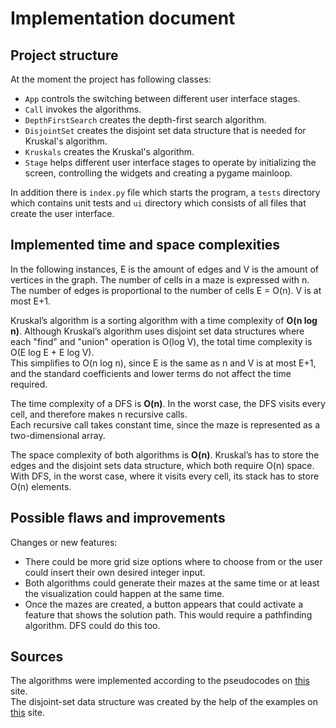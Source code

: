 # Implementation document

## Project structure

At the moment the project has following classes:    
- `App` controls the switching between different user interface stages.
- `Call` invokes the algorithms.
- `DepthFirstSearch` creates the depth-first search algorithm.    
- `DisjointSet` creates the disjoint set data structure that is needed for Kruskal's algorithm.  
- `Kruskals` creates the Kruskal's algorithm.      
- `Stage` helps different user interface stages to operate by initializing the screen, controlling the widgets and creating a pygame mainloop. 
  
In addition there is `index.py` file which starts the program, a `tests` directory which contains unit tests and `ui` directory which consists of all files that create the user interface.

## Implemented time and space complexities

In the following instances, E is the amount of edges and V is the amount of vertices in the graph. The number of cells in a maze is expressed with n. 
The number of edges is proportional to the number of cells E = O(n). V is at most E+1.

Kruskal’s algorithm is a sorting algorithm with a time complexity of **O(n log n)**. Although Kruskal’s algorithm uses disjoint set data structures where each "find" and "union" operation is O(log V), the total time complexity is O(E log E + E log V).     
This simplifies to O(n log n), since E is the same as n and V is at most E+1, and the standard coefficients and lower terms do not affect the time required.

The time complexity of a DFS is **O(n)**. In the worst case, the DFS visits every cell, and therefore makes n recursive calls.    
Each recursive call takes constant time, since the maze is represented as a two-dimensional array.

The space complexity of both algorithms is **O(n)**. Kruskal’s has to store the edges and the disjoint sets data structure, which both require O(n) space. With DFS, in the worst case, where it visits every cell, its stack has to store O(n) elements.

## Possible flaws and improvements
Changes or new features:
- There could be more grid size options where to choose from or the user could insert their own desired integer input. 
- Both algorithms could generate their mazes at the same time or at least the visualization could happen at the same time.
- Once the mazes are created, a button appears that could activate a feature that shows the solution path. This would require a pathfinding algorithm. DFS could do this too.

## Sources
The algorithms were implemented according to the pseudocodes on [this](https://courses.cs.washington.edu/courses/cse326/07su/prj2/kruskal.html) site.   
The disjoint-set data structure was created by the help of the examples on [this](https://www.geeksforgeeks.org/disjoint-set-data-structures/) site.
